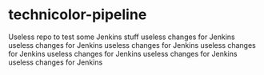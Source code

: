 # technicolor-pipeline
Useless repo to test some Jenkins stuff
useless changes for Jenkins
useless changes for Jenkins
useless changes for Jenkins
useless changes for Jenkins
useless changes for Jenkins
useless changes for Jenkins
useless changes for Jenkins
